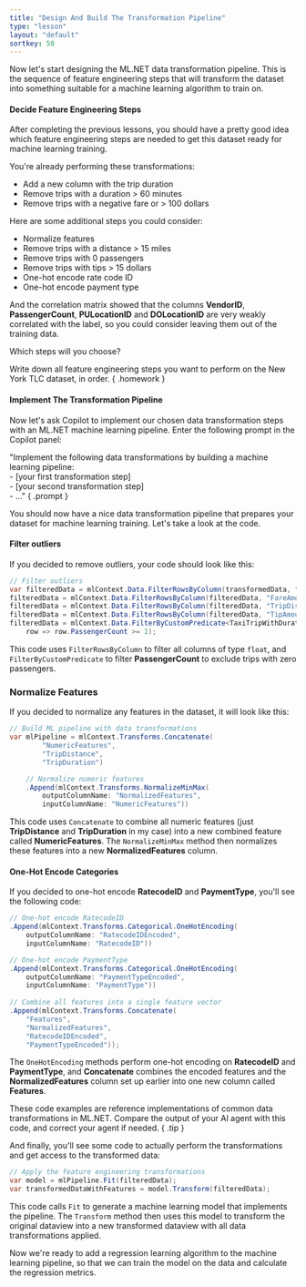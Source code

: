 ```yaml
---
title: "Design And Build The Transformation Pipeline"
type: "lesson"
layout: "default"
sortkey: 50
---
```


Now let's start designing the ML.NET data transformation pipeline. This is the sequence of feature engineering steps that will transform the dataset into something suitable for a machine learning algorithm to train on.

#### Decide Feature Engineering Steps

After completing the previous lessons, you should have a pretty good idea which feature engineering steps are needed to get this dataset ready for machine learning training.

You're already performing these transformations:

- Add a new column with the trip duration
- Remove trips with a duration > 60 minutes
- Remove trips with a negative fare or > 100 dollars

Here are some additional steps you could consider:

- Normalize features
- Remove trips with a distance > 15 miles
- Remove trips with 0 passengers
- Remove trips with tips > 15 dollars
- One-hot encode rate code ID
- One-hot encode payment type

And the correlation matrix showed that the columns **VendorID**, **PassengerCount**, **PULocationID** and **DOLocationID** are very weakly correlated with the label, so you could consider leaving them out of the training data.

Which steps will you choose?

Write down all feature engineering steps you want to perform on the New York TLC dataset, in order.
{ .homework }

#### Implement The Transformation Pipeline

Now let's ask Copilot to implement our chosen data transformation steps with an ML.NET machine learning pipeline. Enter the following prompt in the Copilot panel:

"Implement the following data transformations by building a machine learning pipeline:<br>- [your first transformation step]<br>- [your second transformation step]<br>- ..."
{ .prompt }

You should now have a nice data transformation pipeline that prepares your dataset for machine learning training. Let's take a look at the code.

#### Filter outliers

If you decided to remove outliers, your code should look like this:

```csharp
// Filter outliers
var filteredData = mlContext.Data.FilterRowsByColumn(transformedData, "TripDuration", upperBound: 60);
filteredData = mlContext.Data.FilterRowsByColumn(filteredData, "FareAmount", lowerBound: 0.01, upperBound: 100);
filteredData = mlContext.Data.FilterRowsByColumn(filteredData, "TripDistance", upperBound: 15);
filteredData = mlContext.Data.FilterRowsByColumn(filteredData, "TipAmount", upperBound: 15);
filteredData = mlContext.Data.FilterByCustomPredicate<TaxiTripWithDuration>(filteredData, 
    row => row.PassengerCount >= 1);
```

This code uses `FilterRowsByColumn` to filter all columns of type `float`, and `FilterByCustomPredicate` to filter **PassengerCount** to exclude trips with zero passengers.

### Normalize Features

If you decided to normalize any features in the dataset, it will look like this:

```csharp
// Build ML pipeline with data transformations
var mlPipeline = mlContext.Transforms.Concatenate(
        "NumericFeatures",
        "TripDistance",
        "TripDuration")

    // Normalize numeric features
    .Append(mlContext.Transforms.NormalizeMinMax(
        outputColumnName: "NormalizedFeatures",
        inputColumnName: "NumericFeatures"))
```

This code uses `Concatenate` to combine all numeric features (just **TripDistance** and **TripDuration** in my case) into a new combined feature called **NumericFeatures**. The `NormalizeMinMax` method then normalizes these features into a new **NormalizedFeatures** column.

#### One-Hot Encode Categories

If you decided to one-hot encode **RatecodeID** and **PaymentType**, you'll see the following code:

```csharp
// One-hot encode RatecodeID
.Append(mlContext.Transforms.Categorical.OneHotEncoding(
    outputColumnName: "RatecodeIDEncoded",
    inputColumnName: "RatecodeID"))

// One-hot encode PaymentType
.Append(mlContext.Transforms.Categorical.OneHotEncoding(
    outputColumnName: "PaymentTypeEncoded",
    inputColumnName: "PaymentType"))
    
// Combine all features into a single feature vector
.Append(mlContext.Transforms.Concatenate(
    "Features", 
    "NormalizedFeatures", 
    "RatecodeIDEncoded", 
    "PaymentTypeEncoded"));
```
The `OneHotEncoding` methods perform one-hot encoding on **RatecodeID** and **PaymentType**, and **Concatenate** combines the encoded features and the **NormalizedFeatures** column set up earlier into one new column called **Features**.

These code examples are reference implementations of common data transformations in ML.NET. Compare the output of your AI agent with this code, and correct your agent if needed.
{ .tip }

And finally, you'll see some code to actually perform the transformations and get access to the transformed data:

```csharp
// Apply the feature engineering transformations
var model = mlPipeline.Fit(filteredData);
var transformedDataWithFeatures = model.Transform(filteredData);
```

This code calls `Fit` to generate a machine learning model that implements the pipeline. The `Transform` method then uses this model to transform the original dataview into a new transformed dataview with all data transformations applied. 

Now we're ready to add a regression learning algorithm to the machine learning pipeline, so that we can train the model on the data and calculate the regression metrics. 